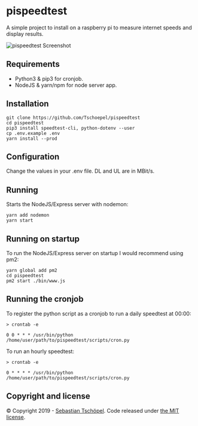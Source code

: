 # pispeedtest

A simple project to install on a raspberry pi to measure internet speeds and display results.

![pispeedtest Screenshot](https://i.imgur.com/zgpErZn.png)

## Requirements
- Python3 & pip3 for cronjob.
- NodeJS & yarn/npm for node server app.

## Installation
```
git clone https://github.com/Tschoepel/pispeedtest
cd pispeedtest
pip3 install speedtest-cli, python-dotenv --user
cp .env.example .env
yarn install --prod
```

## Configuration
Change the values in your .env file. DL and UL are in MBit/s.

## Running
Starts the NodeJS/Express server with nodemon:
```
yarn add nodemon
yarn start
```

## Running on startup
To run the NodeJS/Express server on startup I would recommend using pm2:
```
yarn global add pm2
cd pispeedtest
pm2 start ./bin/www.js
```

## Running the cronjob
To register the python script as a cronjob to run a daily speedtest at 00:00:
```
> crontab -e

0 0 * * * /usr/bin/python /home/user/path/to/pispeedtest/scripts/cron.py
```

To run an hourly speedtest:
```
> crontab -e

0 * * * * /usr/bin/python /home/user/path/to/pispeedtest/scripts/cron.py
```

## Copyright and license

&copy; Copyright 2019 - [Sebastian Tschöpel](https://www.tschoepel.de/).  Code released under [the MIT license](https://github.com/Tschoepel/pispeedtest/blob/master/LICENSE).